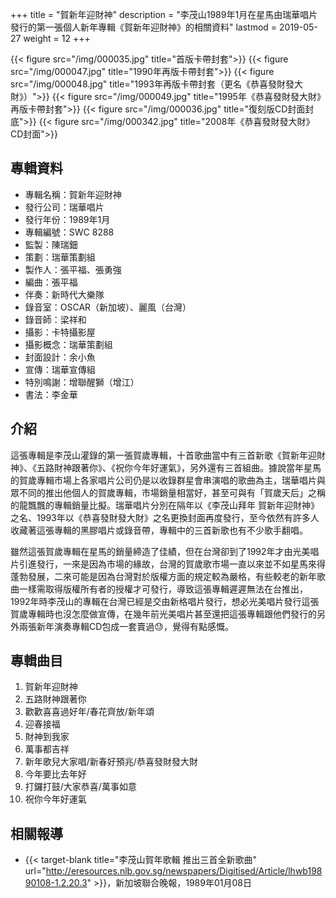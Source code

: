 +++
title = "賀新年迎財神"
description = "李茂山1989年1月在星馬由瑞華唱片發行的第一張個人新年專輯《賀新年迎財神》的相關資料"
lastmod = 2019-05-27
weight = 12
+++

{{< figure src="/img/000035.jpg" title="首版卡帶封套">}}
{{< figure src="/img/000047.jpg" title="1990年再版卡帶封套">}}
{{< figure src="/img/000048.jpg" title="1993年再版卡帶封套（更名《恭喜發財發大財》）">}}
{{< figure src="/img/000049.jpg" title="1995年《恭喜發財發大財》再版卡帶封套">}}
{{< figure src="/img/000036.jpg" title="復刻版CD封面封底">}}
{{< figure src="/img/000342.jpg" title="2008年《恭喜發財發大財》CD封面">}}

## 專輯資料

* 專輯名稱：賀新年迎財神
* 發行公司：瑞華唱片
* 發行年份：1989年1月
* 專輯編號：SWC 8288
* 監製：陳瑞鈿
* 策劃：瑞華策劃組
* 製作人：張平福、張勇強
* 編曲：張平福
* 伴奏：新時代大樂隊
* 錄音室：OSCAR（新加坡）、麗風（台灣）
* 錄音師：梁祥和
* 攝影：卡特攝影屋
* 攝影概念：瑞華策劃組
* 封面設計：余小魚
* 宣傳：瑞華宣傳組
* 特別鳴謝：增聯醒獅（增江）
* 書法：李金華


## 介紹

這張專輯是李茂山灌錄的第一張賀歲專輯，十首歌曲當中有三首新歌《賀新年迎財神》、《五路財神跟著你》、《祝你今年好運氣》，另外還有三首組曲。據說當年星馬的賀歲專輯市場上各家唱片公司仍是以收錄群星會串演唱的歌曲為主，瑞華唱片與眾不同的推出他個人的賀歲專輯，市場銷量相當好，甚至可與有「賀歲天后」之稱的龍飄飄的專輯銷量比擬。瑞華唱片分別在隔年以《李茂山拜年 賀新年迎財神》之名、1993年以《恭喜發財發大財》之名更換封面再度發行，至今依然有許多人收藏著這張專輯的黑膠唱片或錄音帶，專輯中的三首新歌也有不少歌手翻唱。

雖然這張賀歲專輯在星馬的銷量締造了佳績，但在台灣卻到了1992年才由光美唱片引進發行，一來是因為市場的緣故，台灣的賀歲歌市場一直以來並不如星馬來得蓬勃發展，二來可能是因為台灣對於版權方面的規定較為嚴格，有些較老的新年歌曲一樣需取得版權所有者的授權才可發行，導致這張專輯遲遲無法在台推出，1992年時李茂山的專輯在台灣已經是交由新格唱片發行，想必光美唱片發行這張賀歲專輯時也沒怎麼做宣傳，在幾年前光美唱片甚至還把這張專輯跟他們發行的另外兩張新年演奏專輯CD包成一套賣過😓，覺得有點感慨。

## 專輯曲目

1. 賀新年迎財神
2. 五路財神跟著你
3. 歡歡喜喜過好年/春花齊放/新年頌
4. 迎春接福
5. 財神到我家
6. 萬事都吉祥
7. 新年歌兒大家唱/新春好預兆/恭喜發財發大財
8. 今年要比去年好
9. 打鑼打鼓/大家恭喜/萬事如意
10. 祝你今年好運氣

## 相關報導
* {{< target-blank title="李茂山賀年歌輯 推出三首全新歌曲" url="http://eresources.nlb.gov.sg/newspapers/Digitised/Article/lhwb19890108-1.2.20.3" >}}，新加坡聯合晚報，1989年01月08日